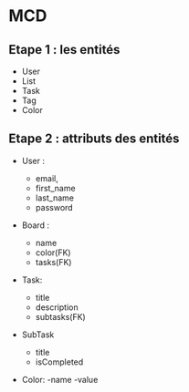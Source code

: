 # MCD

## Etape 1 : les entités

- User
- List
- Task
- Tag
- Color

## Etape 2 : attributs des entités

- User :

  - email,
  - first_name
  - last_name
  - password

- Board :

  - name
  - color(FK)
  - tasks(FK)

- Task:

  - title
  - description
  - subtasks(FK)

- SubTask

  - title
  - isCompleted

- Color:
  -name
  -value
